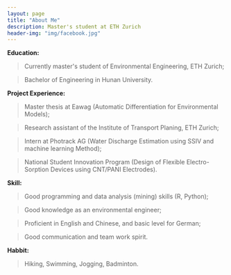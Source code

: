 ```yaml
---
layout: page
title: "About Me"
description: Master's student at ETH Zurich
header-img: "img/facebook.jpg"
---
```


**Education:**
> Currently master's student of Environmental Engineering, ETH Zurich;

> Bachelor of Engineering in Hunan University.

**Project Experience:**
> Master thesis at Eawag (Automatic Differentiation for Environmental Models);

> Research assistant of the Institute of Transport Planing, ETH Zurich;

> Intern at Photrack AG (Water Discharge Estimation using SSIV and machine learning Method);

> National Student Innovation Program (Design of Flexible Electro-Sorption Devices using CNT/PANI Electrodes).

**Skill:**
> Good programming and data analysis (mining) skills (R, Python);

> Good knowledge as an environmental engineer;

> Proficient in English and Chinese, and basic level for German; 

> Good communication and team work spirit. 

**Habbit:**
> Hiking, Swimming, Jogging, Badminton.
